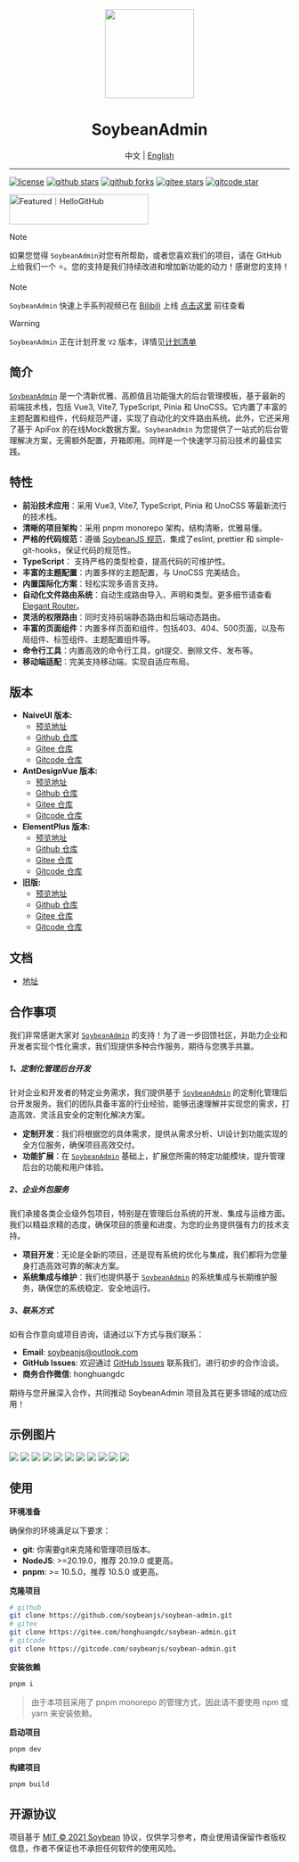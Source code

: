 <div align="center">
	<img src="./public/favicon.svg" width="160" />
	<h1>SoybeanAdmin</h1>
  <span>中文 | <a href="./README.en_US.md">English</a></span>
</div>

---

[![license](https://img.shields.io/badge/license-MIT-green.svg)](./LICENSE)
[![github stars](https://img.shields.io/github/stars/honghuangdc/soybean-admin)](https://github.com/soybeanjs/soybean-admin)
[![github forks](https://img.shields.io/github/forks/honghuangdc/soybean-admin)](https://github.com/soybeanjs/soybean-admin)
[![gitee stars](https://gitee.com/honghuangdc/soybean-admin/badge/star.svg)](https://gitee.com/honghuangdc/soybean-admin)
[![gitcode star](https://gitcode.com/soybeanjs/soybean-admin/star/badge.svg)](https://gitcode.com/soybeanjs/soybean-admin)

<a href="https://hellogithub.com/repository/1298f27d5fe54959a16cf9686516ddb3" target="_blank"><img src="https://abroad.hellogithub.com/v1/widgets/recommend.svg?rid=1298f27d5fe54959a16cf9686516ddb3&claim_uid=IiDXWmP4TEntjbV" alt="Featured｜HelloGitHub" style="width: 250px; height: 54px;" width="250" height="54" /></a>

> [!NOTE]
> 如果您觉得 `SoybeanAdmin`对您有所帮助，或者您喜欢我们的项目，请在 GitHub 上给我们一个 ⭐️。您的支持是我们持续改进和增加新功能的动力！感谢您的支持！

> [!NOTE]
> `SoybeanAdmin` 快速上手系列视频已在 [Bilibili](https://www.bilibili.com/video/BV1YKdRYXELC) 上线 [点击这里](https://www.bilibili.com/video/BV1YKdRYXELC) 前往查看

> [!WARNING]
> `SoybeanAdmin` 正在计划开发 `V2` 版本，详情见[计划清单](https://github.com/soybeanjs/soybean-admin/issues/767)

## 简介

[`SoybeanAdmin`](https://github.com/soybeanjs/soybean-admin) 是一个清新优雅、高颜值且功能强大的后台管理模板，基于最新的前端技术栈，包括 Vue3, Vite7, TypeScript, Pinia 和 UnoCSS。它内置了丰富的主题配置和组件，代码规范严谨，实现了自动化的文件路由系统。此外，它还采用了基于 ApiFox 的在线Mock数据方案。`SoybeanAdmin` 为您提供了一站式的后台管理解决方案，无需额外配置，开箱即用。同样是一个快速学习前沿技术的最佳实践。

## 特性

- **前沿技术应用**：采用 Vue3, Vite7, TypeScript, Pinia 和 UnoCSS 等最新流行的技术栈。
- **清晰的项目架构**：采用 pnpm monorepo 架构，结构清晰，优雅易懂。
- **严格的代码规范**：遵循 [SoybeanJS 规范](https://docs.soybeanjs.cn/zh/standard)，集成了eslint, prettier 和 simple-git-hooks，保证代码的规范性。
- **TypeScript**： 支持严格的类型检查，提高代码的可维护性。
- **丰富的主题配置**：内置多样的主题配置，与 UnoCSS 完美结合。
- **内置国际化方案**：轻松实现多语言支持。
- **自动化文件路由系统**：自动生成路由导入、声明和类型。更多细节请查看 [Elegant Router](https://github.com/soybeanjs/elegant-router)。
- **灵活的权限路由**：同时支持前端静态路由和后端动态路由。
- **丰富的页面组件**：内置多样页面和组件，包括403、404、500页面，以及布局组件、标签组件、主题配置组件等。
- **命令行工具**：内置高效的命令行工具，git提交、删除文件、发布等。
- **移动端适配**：完美支持移动端，实现自适应布局。


## 版本

- **NaiveUI 版本:**
  - [预览地址](https://naive.soybeanjs.cn/)
  - [Github 仓库](https://github.com/soybeanjs/soybean-admin)
  - [Gitee 仓库](https://gitee.com/honghuangdc/soybean-admin)
  - [Gitcode 仓库](https://gitcode.com/soybeanjs/soybean-admin)
- **AntDesignVue 版本:**
  - [预览地址](https://antd.soybeanjs.cn/)
  - [Github 仓库](https://github.com/soybeanjs/soybean-admin-antd)
  - [Gitee 仓库](https://gitee.com/honghuangdc/soybean-admin-antd)
  - [Gitcode 仓库](https://gitcode.com/soybeanjs/soybean-admin-antd)
- **ElementPlus 版本:**
  - [预览地址](https://elp.soybeanjs.cn/)
  - [Github 仓库](https://github.com/soybeanjs/soybean-admin-element-plus)
  - [Gitee 仓库](https://gitee.com/honghuangdc/soybean-admin-element-plus)
  - [Gitcode 仓库](https://gitcode.com/soybeanjs/soybean-admin-element-plus)
- **旧版:**
  - [预览地址](https://legacy.soybeanjs.cn/)
  - [Github 仓库](https://github.com/soybeanjs/soybean-admin/tree/legacy)
  - [Gitee 仓库](https://gitee.com/honghuangdc/soybean-admin/tree/legacy)
  - [Gitcode 仓库](https://gitcode.com/soybeanjs/soybean-admin/tree/legacy)


## 文档

- [地址](https://docs.soybeanjs.cn/zh/guide/intro.html)


## 合作事项

我们非常感谢大家对 [`SoybeanAdmin`](https://github.com/soybeanjs/soybean-admin) 的支持！为了进一步回馈社区，并助力企业和开发者实现个性化需求，我们现提供多种合作服务，期待与您携手共赢。

##### 1、定制化管理后台开发

针对企业和开发者的特定业务需求，我们提供基于 [`SoybeanAdmin`](https://github.com/soybeanjs/soybean-admin) 的定制化管理后台开发服务。我们的团队具备丰富的行业经验，能够迅速理解并实现您的需求，打造高效、灵活且安全的定制化解决方案。

- **定制开发**：我们将根据您的具体需求，提供从需求分析、UI设计到功能实现的全方位服务，确保项目高效交付。
- **功能扩展**：在 [`SoybeanAdmin`](https://github.com/soybeanjs/soybean-admin) 基础上，扩展您所需的特定功能模块，提升管理后台的功能和用户体验。

##### 2、企业外包服务

我们承接各类企业级外包项目，特别是在管理后台系统的开发、集成与运维方面。我们以精益求精的态度，确保项目的质量和进度，为您的业务提供强有力的技术支持。

- **项目开发**：无论是全新的项目，还是现有系统的优化与集成，我们都将为您量身打造高效可靠的解决方案。
- **系统集成与维护**：我们也提供基于 [`SoybeanAdmin`](https://github.com/soybeanjs/soybean-admin) 的系统集成与长期维护服务，确保您的系统稳定、安全地运行。

##### 3、联系方式

如有合作意向或项目咨询，请通过以下方式与我们联系：

- **Email**: [soybeanjs@outlook.com](mailto:soybeanjs@outlook.com)
- **GitHub Issues**: 欢迎通过 [GitHub Issues](https://github.com/soybeanjs/soybean-admin/issues/new) 联系我们，进行初步的合作洽谈。
- **商务合作微信**:  honghuangdc

期待与您开展深入合作，共同推动 SoybeanAdmin 项目及其在更多领域的成功应用！


## 示例图片

![](https://soybeanjs-1300612522.cos.ap-guangzhou.myqcloud.com/uPic/soybean-admin-v1-01.png)
![](https://soybeanjs-1300612522.cos.ap-guangzhou.myqcloud.com/uPic/soybean-admin-v1-02.png)
![](https://soybeanjs-1300612522.cos.ap-guangzhou.myqcloud.com/uPic/soybean-admin-v1-03.png)
![](https://soybeanjs-1300612522.cos.ap-guangzhou.myqcloud.com/uPic/soybean-admin-v1-04.png)
![](https://soybeanjs-1300612522.cos.ap-guangzhou.myqcloud.com/uPic/soybean-admin-v1-05.png)
![](https://soybeanjs-1300612522.cos.ap-guangzhou.myqcloud.com/uPic/soybean-admin-v1-06.png)
![](https://soybeanjs-1300612522.cos.ap-guangzhou.myqcloud.com/uPic/soybean-admin-v1-07.png)
![](https://soybeanjs-1300612522.cos.ap-guangzhou.myqcloud.com/uPic/soybean-admin-v1-08.png)
![](https://soybeanjs-1300612522.cos.ap-guangzhou.myqcloud.com/uPic/soybean-admin-v1-09.png)
![](https://soybeanjs-1300612522.cos.ap-guangzhou.myqcloud.com/uPic/soybean-admin-v1-10.png)
![](https://soybeanjs-1300612522.cos.ap-guangzhou.myqcloud.com/uPic/soybean-admin-v1-mobile.png)


## 使用

**环境准备**

确保你的环境满足以下要求：

- **git**: 你需要git来克隆和管理项目版本。
- **NodeJS**: >=20.19.0，推荐 20.19.0 或更高。
- **pnpm**: >= 10.5.0，推荐 10.5.0 或更高。

**克隆项目**

```bash
# github
git clone https://github.com/soybeanjs/soybean-admin.git
# gitee
git clone https://gitee.com/honghuangdc/soybean-admin.git
# gitcode
git clone https://gitcode.com/soybeanjs/soybean-admin.git
```

**安装依赖**

```bash
pnpm i
```
> 由于本项目采用了 pnpm monorepo 的管理方式，因此请不要使用 npm 或 yarn 来安装依赖。

**启动项目**

```bash
pnpm dev
```

**构建项目**

```bash
pnpm build
```



## 开源协议

项目基于 [MIT © 2021 Soybean](./LICENSE) 协议，仅供学习参考，商业使用请保留作者版权信息，作者不保证也不承担任何软件的使用风险。
